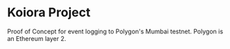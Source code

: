 # Koiora Project
Proof of Concept for event logging to Polygon's Mumbai testnet. Polygon is an Ethereum layer 2.
